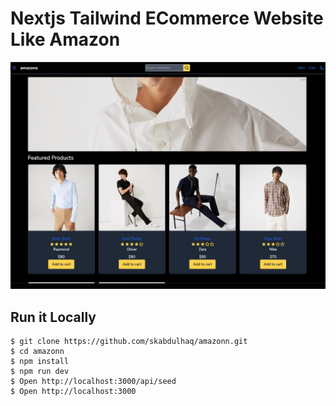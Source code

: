 # Nextjs Tailwind ECommerce Website Like Amazon

![next amazona](/public/app.jpg)

## Run it Locally

```
$ git clone https://github.com/skabdulhaq/amazonn.git
$ cd amazonn
$ npm install
$ npm run dev
$ Open http://localhost:3000/api/seed
$ Open http://localhost:3000
```
